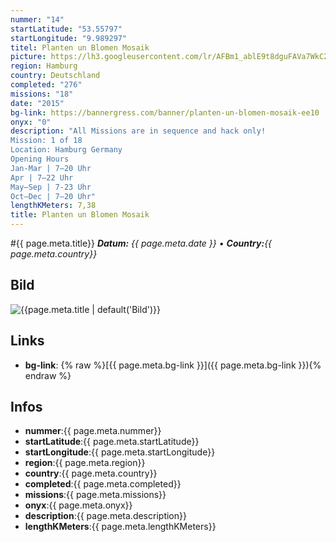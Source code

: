 ```yaml
---
nummer: "14"
startLatitude: "53.55797"
startLongitude: "9.989297"
titel: Planten un Blomen Mosaik
picture: https://lh3.googleusercontent.com/lr/AFBm1_ablE9t8dguFAVa7WkC20igXNC_CJ3d0McZzTG7KJhzuGBn9UfxHTPUdIFlps5ptwZvsB10lzlgMSPE0vTCpQa4bniIwVuFppgUzhPYfAZihqPwwQi8NdcdLYJkLluUbsmpLR2-FfQ-o2sy6AwCYysvuisy3KdwZA73of1fql_Q-bygNBnRUiZIshLbsxqqsm8XbhLEO_RZArsxgL02Bimb7zLkQbjFR22uVJeg9XNy-_7-wTJ7Xy0xcI9wOQJ16bdnOaOm0S3_uJwHEcj9N7sPAxAtdfqDavp8j3vZ4GEJ-TXbKNddv6mxuu5Fpo7mOjadBBhK20BW630oP6nebO8MWvvZBe_L2jxXHvckIybLOuPsMTT3Q3MKBVcVv5jW2kUYyQhZQnkAN8Q5q4jgDU-yBERRyQCC3W_PocDN1cqoCWQ29RvCWPz2oMZPzQKYpnDYDg9hdNve7kWpaezKhubVFL8K2-IqUhCPuYvjyO7P0LRcrUQtI0ew7STHOo2pCIrgwAdOgMkwtFrIZPFOrKYcbdtJ4yTpFH_SXaiuCTFH5sBNAPwG6GfF8UOg8ezPRObT3-7BL1gALxgAOERl5Scp50sV-jfxQ5Hy_a0ANWUdpz6yZ9pFHj5y54ToEF8j23O61CEwVjcRxTberVg3f4hraaMU2ctAL8jjEMu3TOcDoivcaxQxslcTdB0VQ5D8aV5o5zpyfA
region: Hamburg
country: Deutschland
completed: "276"
missions: "18"
date: "2015"
bg-link: https://bannergress.com/banner/planten-un-blomen-mosaik-ee10
onyx: "0"
description: "All Missions are in sequence and hack only!
Mission: 1 of 18
Location: Hamburg Germany
Opening Hours
Jan-Mar | 7–20 Uhr
Apr | 7–22 Uhr
May–Sep | 7-23 Uhr
Oct–Dec | 7–20 Uhr"
lengthKMeters: 7,38
title: Planten un Blomen Mosaik
---
```


#{{ page.meta.title}}
_**Datum:** {{ page.meta.date }} • **Country:**{{ page.meta.country}}_

## Bild
![{{page.meta.title | default('Bild')}}]({{page.meta.picture}})

## Links
- **bg-link**: {% raw %}[{{ page.meta.bg-link }}]({{ page.meta.bg-link }}){% endraw %}

## Infos
- **nummer**:{{ page.meta.nummer}}
- **startLatitude**:{{ page.meta.startLatitude}}
- **startLongitude**:{{ page.meta.startLongitude}}
- **region**:{{ page.meta.region}}
- **country**:{{ page.meta.country}}
- **completed**:{{ page.meta.completed}}
- **missions**:{{ page.meta.missions}}
- **onyx**:{{ page.meta.onyx}}
- **description**:{{ page.meta.description}}
- **lengthKMeters**:{{ page.meta.lengthKMeters}}

